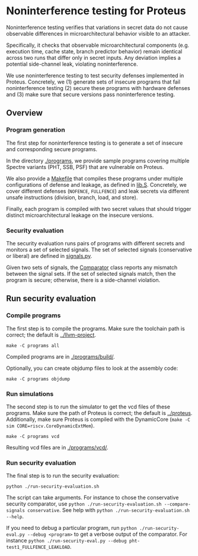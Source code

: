 # Noninterference testing for Proteus

Noninterference testing verifies that variations in secret data do not cause observable differences in microarchitectural behavior visible to an attacker.

Specifically, it checks that observable microarchitectural components (e.g. execution time, cache state, branch predictor behavior) remain identical across two runs that differ only in secret inputs. Any deviation implies a potential side-channel leak, violating noninterference.

We use noninterference testing to test security defenses implemented in Proteus. Concretely, we (1) generate sets of insecure programs that fail noninterference testing (2) secure these programs with hardware defenses and (3) make sure that secure versions pass noninterference testing.


## Overview
### Program generation
The first step for noninterference testing is to generate a set of insecure and corresponding secure programs.

In the directory [./programs](./programs), we provide sample programs covering multiple Spectre variants (PHT, SSB, PSF) that are vulnerable on Proteus.

We also provide a [Makefile](./programs/Makefile) that compiles these programs under multiple configurations of defense and leakage, as defined in [lib.S](./programs/lib.S).
Concretely, we cover different defenses (`NOFENCE`, `FULLFENCE`) and leak secrets via different unsafe instructions (division, branch, load, and store).

Finally, each program is compiled with two secret values that should trigger distinct microarchitectural leakage on the insecure versions.

### Security evaluation
The security evaluation runs pairs of programs with different secrets and monitors a set of selected signals.
The set of selected signals (conservative or liberal) are defined in [signals.py](./vcd_scripts/signals.py).

Given two sets of signals, the [Comparator](./vcd_scripts/comparator.py) class reports any mismatch between the signal sets.
If the set of selected signals match, then the program is secure; otherwise, there is a side-channel violation.

## Run security evaluation
### Compile programs
The first step is to compile the programs. Make sure the toolchain path is correct; the default is [../llvm-project](../llvm-project).
```
make -C programs all
```
Compiled programs are in [./programs/build/](./programs/build/).

Optionally, you can create objdump files to look at the assembly code:
```
make -C programs objdump
```

### Run simulations
The second step is to run the simulator to get the vcd files of these programs. Make sure the path of Proteus is correct; the default is [../proteus](../proteus). Additionally, make sure Proteus is compiled with the DynamicCore (`make -C sim CORE=riscv.CoreDynamicExtMem`).
```
make -C programs vcd
```
Resulting vcd files are in [./programs/vcd/](./programs/vcd/).

### Run security evaluation
The final step is to run the security evaluation:
```
python ./run-security-evaluation.sh
```

The script can take arguments. For instance to chose the conservative security comparator, use `python ./run-security-evaluation.sh --compare-signals conservative`.
See help with `python ./run-security-evaluation.sh --help`.

If you need to debug a particular program, run `python ./run-security-eval.py --debug <program>` to get a verbose output of the comparator. For instance `python ./run-security-eval.py --debug pht-test1_FULLFENCE_LEAKLOAD`.